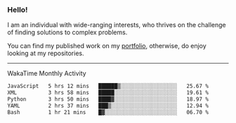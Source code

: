 ### Hello!

I am an individual with wide-ranging interests, who thrives on the challenge of finding solutions to complex problems.

You can find my published work on my [portfolio](https://bumbleboss.xyz/work), otherwise, do enjoy looking at my repositories.

---

WakaTime Monthly Activity

<!--START_SECTION:waka-->

```txt
JavaScript   5 hrs 12 mins   ██████▒░░░░░░░░░░░░░░░░░░   25.67 %
XML          3 hrs 58 mins   █████░░░░░░░░░░░░░░░░░░░░   19.61 %
Python       3 hrs 50 mins   ████▓░░░░░░░░░░░░░░░░░░░░   18.97 %
YAML         2 hrs 37 mins   ███▒░░░░░░░░░░░░░░░░░░░░░   12.94 %
Bash         1 hr 21 mins    █▓░░░░░░░░░░░░░░░░░░░░░░░   06.70 %
```

<!--END_SECTION:waka-->
